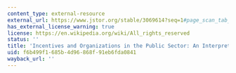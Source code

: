 ```yaml
---
content_type: external-resource
external_url: https://www.jstor.org/stable/3069614?seq=1#page_scan_tab_contents
has_external_license_warning: true
license: https://en.wikipedia.org/wiki/All_rights_reserved
status: ''
title: 'Incentives and Organizations in the Public Sector: An Interpretative Review'
uid: f6b499f1-685b-4d96-868f-91eb6fda0841
wayback_url: ''
---
```

